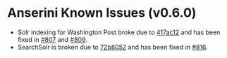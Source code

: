 # Anserini Known Issues (v0.6.0)

+ Solr indexing for Washington Post broke due to [417ac12](https://github.com/castorini/anserini/commit/c5ee9af442c500ec43fc28808903cfca2417ac12) and has been fixed in [#807](https://github.com/castorini/anserini/pull/807) and [#809](https://github.com/castorini/anserini/pull/809).
+ SearchSolr is broken due to [72b8052](https://github.com/castorini/anserini/commit/ca253a4794b5f5bea38749bd40e5f9f4272b8052) and has been fixed in [#816](https://github.com/castorini/anserini/pull/816).
